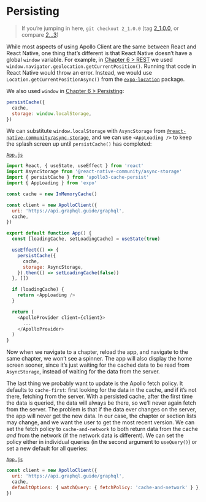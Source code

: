 # Persisting

> If you’re jumping in here, `git checkout 2_1.0.0` (tag [2_1.0.0](https://github.com/GraphQLGuide/guide/tree/2_1.0.0), or compare [2...3](https://github.com/GraphQLGuide/guide/compare/2_1.0.0...3_1.0.0))

While most aspects of using Apollo Client are the same between React and React Native, one thing that’s different is that React Native doesn’t have a global `window` variable. For example, in [Chapter 6 > REST](../react/#rest) we used `window.navigator.geolocation.getCurrentPosition()`. Running that code in React Native would throw an error. Instead, we would use `Location.getCurrentPositionAsync()` from the [`expo-location`](https://docs.expo.io/versions/v39.0.0/sdk/location/#locationgetcurrentpositionasyncoptions) package.

We also used `window` in [Chapter 6 > Persisting](../react/#persisting):

```js
persistCache({
  cache,
  storage: window.localStorage,
})
```

We can substitute `window.localStorage` with `AsyncStorage` from [`@react-native-community/async-storage`](https://react-native-community.github.io/async-storage/), and we can use `<AppLoading />` to keep the splash screen up until `persistCache()` has completed:

[`App.js`](https://github.com/GraphQLGuide/guide-react-native/blob/3_1.0.0/App.js)

```js
import React, { useState, useEffect } from 'react'
import AsyncStorage from '@react-native-community/async-storage'
import { persistCache } from 'apollo3-cache-persist'
import { AppLoading } from 'expo'

const cache = new InMemoryCache()

const client = new ApolloClient({
  uri: 'https://api.graphql.guide/graphql',
  cache,
})

export default function App() {
  const [loadingCache, setLoadingCache] = useState(true)

  useEffect(() => {
    persistCache({
      cache,
      storage: AsyncStorage,
    }).then(() => setLoadingCache(false))
  }, [])

  if (loadingCache) {
    return <AppLoading />
  }

  return (
    <ApolloProvider client={client}>
      ...
    </ApolloProvider>
  )
}
```

Now when we navigate to a chapter, reload the app, and navigate to the same chapter, we won’t see a spinner. The app will also display the home screen sooner, since it’s just waiting for the cached data to be read from `AsyncStorage`, instead of waiting for the data from the server.

The last thing we probably want to update is the Apollo fetch policy. It defaults to `cache-first`: first looking for the data in the cache, and if it’s not there, fetching from the server. With a persisted cache, after the first time the data is queried, the data will always be there, so we’ll never again fetch from the server. The problem is that if the data ever changes on the server, the app will never get the new data. In our case, the chapter or section lists may change, and we want the user to get the most recent version. We can set the fetch policy to `cache-and-network` to both return data from the cache *and* from the network (if the network data is different). We can set the policy either in individual queries (in the second argument to `useQuery()`) or set a new default for all queries:

[`App.js`](https://github.com/GraphQLGuide/guide-react-native/blob/3_1.0.0/App.js)

```js
const client = new ApolloClient({
  uri: 'https://api.graphql.guide/graphql',
  cache,
  defaultOptions: { watchQuery: { fetchPolicy: 'cache-and-network' } },
})
```

